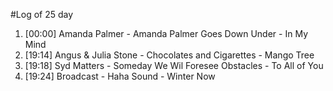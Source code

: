 #Log of 25 day

1. [00:00] Amanda Palmer - Amanda Palmer Goes Down Under - In My Mind
1. [19:14] Angus & Julia Stone - Chocolates and Cigarettes - Mango Tree
1. [19:18] Syd Matters - Someday We Wil Foresee Obstacles - To All of You
1. [19:24] Broadcast - Haha Sound - Winter Now

